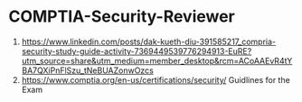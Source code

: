 # COMPTIA-Security-Reviewer

1. https://www.linkedin.com/posts/dak-kueth-diu-391585217_compria-security-study-guide-activity-7369449539776294913-EuRE?utm_source=share&utm_medium=member_desktop&rcm=ACoAAEvR4tYBA7QXiPnFlSzu_tNeBUAZonwOzcs
2. https://www.comptia.org/en-us/certifications/security/ Guidlines for the Exam


